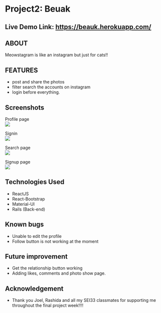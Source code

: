 Project2: Beuak
===============
Live Demo Link: https://beauk.herokuapp.com/
-------------

ABOUT
------------
Meowstagram is like an instagram but just for cats!! 


FEATURES
-----------

- post and share the photos
- filter search the accounts on instagram
- login before everything.


Screenshots
--------
Profile page <br>
![](https://res.cloudinary.com/dluw1enan/image/upload/c_scale,w_500/v1568597829/Screen_Shot_2019-09-13_at_9.50.43_am_bad9of.png)

Signin <br>
![](https://res.cloudinary.com/dluw1enan/image/upload/c_scale,w_500/v1568597820/Screen_Shot_2019-09-13_at_9.49.57_am_tl5ls7.png)

Search page <br>
![](https://res.cloudinary.com/dluw1enan/image/upload/c_scale,w_500/v1568597813/Screen_Shot_2019-09-13_at_9.51.23_am_xbn8is.png)

Signup page<br>
![](https://res.cloudinary.com/dluw1enan/image/upload/c_scale,w_500/v1568597812/Screen_Shot_2019-09-13_at_9.50.13_am_rrxla8.png)

Technologies Used
------

- ReactJS
- React-Bootstrap
- Material-UI
- Rails (Back-end)


Known bugs
--------
- Unable to edit the profile 
- Follow button is not working at the moment

Future improvement
----------
- Get the relationship button working
- Adding likes, comments and photo show page.

Acknowledgement
------
- Thank you Joel, Rashida and all my SEI33 classmates for supporting me throughout the final project week!!!!
